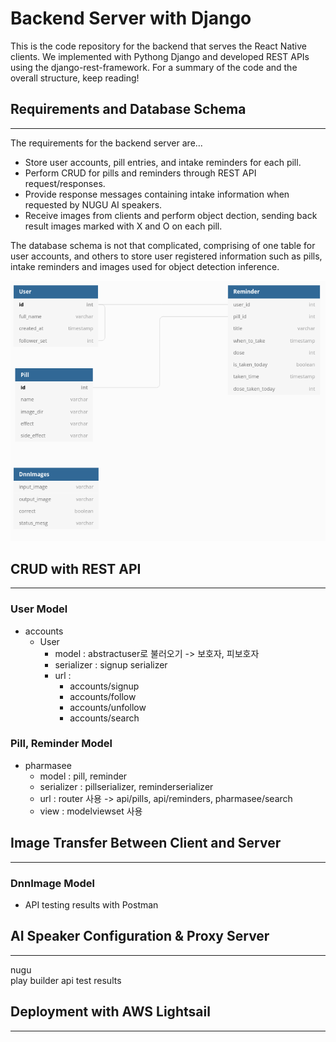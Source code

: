 # Backend Server with Django
This is the code repository for the backend that serves the React Native clients. We implemented with Pythong Django and developed REST APIs using the django-rest-framework. For a summary of the code and the overall structure, keep reading!

## Requirements and Database Schema
-----
The requirements for the backend server are... 
- Store user accounts, pill entries, and intake reminders for each pill.
- Perform CRUD for pills and reminders through REST API request/responses.
- Provide response messages containing intake information when requested by NUGU AI speakers.
- Receive images from clients and perform object dection, sending back result images marked with X and O on each pill.

The database schema is not that complicated, comprising of one table for user accounts, and others to store user registered information such as pills, intake reminders and images used for object detection inference.

![db_schema](images/db_schema.png)

## CRUD with REST API
----
### User Model
+ accounts 
    + User
      + model : abstractuser로 불러오기 -> 보호자, 피보호자
      + serializer : signup serializer 
      + url : 
        + accounts/signup
        + accounts/follow
        + accounts/unfollow
        + accounts/search

### Pill, Reminder Model
+ pharmasee
    + model : pill, reminder 
    + serializer : pillserializer, reminderserializer
    + url : router 사용 -> api/pills, api/reminders, pharmasee/search
    + view : modelviewset 사용 

## Image Transfer Between Client and Server
----
### DnnImage Model
- API testing results with Postman

## AI Speaker Configuration & Proxy Server
----
nugu   
play builder
api test results 
   

## Deployment with AWS Lightsail
----